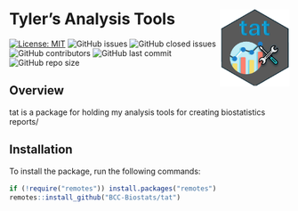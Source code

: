 
# Tyler’s Analysis Tools <a href="https://github.com/BCC-Biostats/tat"><img src="man/figures/tathex.png" align="right" height="138" /></a>

[![License:
MIT](https://img.shields.io/badge/License-MIT-yellow.svg)](https://opensource.org/licenses/MIT)
![GitHub issues](https://img.shields.io/github/issues/BCC-Biostats/tat)
![GitHub closed
issues](https://img.shields.io/github/issues-closed/BCC-Biostats/tat)
![GitHub
contributors](https://img.shields.io/github/contributors/BCC-Biostats/tat)
![GitHub last
commit](https://img.shields.io/github/last-commit/BCC-Biostats/tat)
![GitHub repo
size](https://img.shields.io/github/repo-size/BCC-Biostats/tat)

## Overview

tat is a package for holding my analysis tools for creating
biostatistics reports/

## Installation

To install the package, run the following commands:

``` r
if (!require("remotes")) install.packages("remotes")
remotes::install_github("BCC-Biostats/tat")   
```
